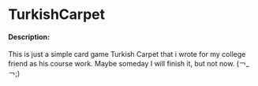 # TurkishCarpet

#### Description:

This is just a simple card game Turkish Carpet that i wrote for my college friend as his course work. 
Maybe someday I will finish it, but not now. (￢_￢;)
